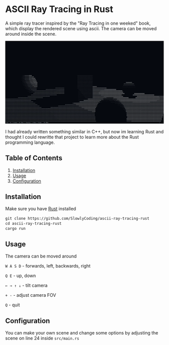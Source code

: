 # ASCII Ray Tracing in Rust

A simple ray tracer inspired by the "Ray Tracing in one weeked" book, which display the rendered scene using ascii.
The camera can be moved around inside the scene.


<p align="center">
<img src="https://github.com/SlowlyCoding/ascii-ray-tracing-rust/blob/master/gifs/video.gif">

I had already written something similar in C++, but now im learning Rust and thought I could rewritte that project to learn more about the Rust programming language.

## Table of Contents

1. [Installation](#installation)
2. [Usage](#usage)
2. [Configuration](#configuration)

## Installation

Make sure you have [Rust](https://www.rust-lang.org/tools/install) installed

```shell
git clone https://github.com/SlowlyCoding/ascii-ray-tracing-rust
cd ascii-ray-tracing-rust
cargo run
```

## Usage

The camera can be moved around

`W A S D` - forwards, left, backwards, right

`Q E` - up, down

`← → ↑ ↓` - tilt camera

`+ -` - adjust camera FOV

`Q` - quit

## Configuration

You can make your own scene and change some options by adjusting the scene on line 24 inside `src/main.rs`
